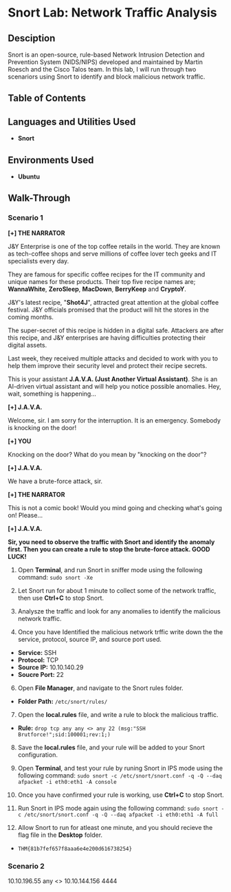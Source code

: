 # Snort Lab: Network Traffic Analysis

## Desciption
Snort is an open-source, rule-based Network Intrusion Detection and Prevention System (NIDS/NIPS) developed and maintained by Martin Roesch and the Cisco Talos team. In this lab, I will run through two scenariors using Snort to identify and block malicious network traffic.

## Table of Contents

## Languages and Utilities Used

* **Snort** 

## Environments Used

* **Ubuntu**

## Walk-Through

### Scenario 1

**[+] THE NARRATOR**

J&Y Enterprise is one of the top coffee retails in the world. They are known as tech-coffee shops and serve millions of coffee lover tech geeks and IT specialists every day. 

They are famous for specific coffee recipes for the IT community and unique names for these products. Their top five recipe names are; **WannaWhite**, **ZeroSleep**, **MacDown**, **BerryKeep** and **CryptoY**.

J&Y's latest recipe, "**Shot4J**", attracted great attention at the global coffee festival. J&Y officials promised that the product will hit the stores in the coming months. 

The super-secret of this recipe is hidden in a digital safe. Attackers are after this recipe, and J&Y enterprises are having difficulties protecting their digital assets.

Last week, they received multiple attacks and decided to work with you to help them improve their security level and protect their recipe secrets.  

This is your assistant **J.A.V.A. (Just Another Virtual Assistant)**. She is an AI-driven virtual assistant and will help you notice possible anomalies. Hey, wait, something is happening...

**[+] J.A.V.A.**

Welcome, sir. I am sorry for the interruption. It is an emergency. Somebody is knocking on the door!

**[+] YOU**

Knocking on the door? What do you mean by "knocking on the door"?

**[+] J.A.V.A.**

We have a brute-force attack, sir.

**[+] THE NARRATOR**

This is not a comic book! Would you mind going and checking what's going on! Please... 

**[+] J.A.V.A.**

**Sir, you need to observe the traffic with Snort and identify the anomaly first. Then you can create a rule to stop the brute-force attack. GOOD LUCK!**

1. Open **Terminal**, and run Snort in sniffer mode using the following command:
```sudo snort -Xe```

2. Let Snort run for about 1 minute to collect some of the network traffic, then use **Ctrl+C** to stop Snort.
3. Analysze the traffic and look for any anomalies to identify the malicious network traffic.
4. Once you have Identified the malicious network trffic write down the the service, protocol, source IP, and source port used.
* **Service:** SSH
* **Protocol:** TCP
* **Source IP:** 10.10.140.29
* **Soucre Port:** 22

6. Open **File Manager**, and navigate to the Snort rules folder.
* **Folder Path:** ```/etc/snort/rules/```

7. Open the **local.rules** file, and write a rule to block the malicious traffic.
* **Rule:** ```drop tcp any any <> any 22 (msg:"SSH Brutforce!";sid:100001;rev:1;)```

8. Save the **local.rules** file, and your rule will be added to your Snort configuration.
9. Open **Terminal**, and test your rule by runing Snort in IPS mode using the following command:
```sudo snort -c /etc/snort/snort.conf -q -Q --daq afpacket -i eth0:eth1 -A console```

10. Once you have confirmed your rule is working, use **Ctrl+C** to stop Snort.
11. Run Snort in IPS mode again using the following command:
```sudo snort -c /etc/snort/snort.conf -q -Q --daq afpacket -i eth0:eth1 -A full```

12. Allow Snort to run for atleast one minute, and you should recieve the flag file in the **Desktop** folder.

* ```THM{81b7fef657f8aaa6e4e200d616738254}```

### Scenario 2

10.10.196.55 any <> 10.10.144.156 4444
